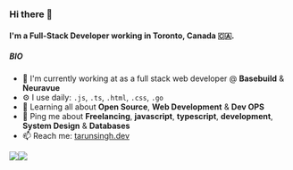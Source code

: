 ### Hi there 👋

#### I'm a Full-Stack Developer working in Toronto, Canada 🇨🇦.

##### BIO

- 🏢 I'm currently working at as a full stack web developer @ **Basebuild** & **Neuravue**
- ⚙️ I use daily: `.js`, `.ts`, `.html`, `.css`, `.go`
- 🌱 Learning all about **Open Source**, **Web Development** & **Dev OPS**
- 💬 Ping me about **Freelancing**, **javascript**, **typescript**, **development**, **System Design** & **Databases**
- 📫 Reach me: [tarunsingh.dev](https://tarunsingh.dev)


<div style="display: flex;">
  <img src ="https://github-readme-stats.vercel.app/api?username=tarun7singh&show_icons=true&count_private=true&theme=darcula&hide_border=true&hide=starts&bg_color=00000000">
  <img src="https://github-readme-streak-stats.herokuapp.com?user=tarun7singh&theme=darcula&hide_border=true&background=FFFFFF00">
</div>
